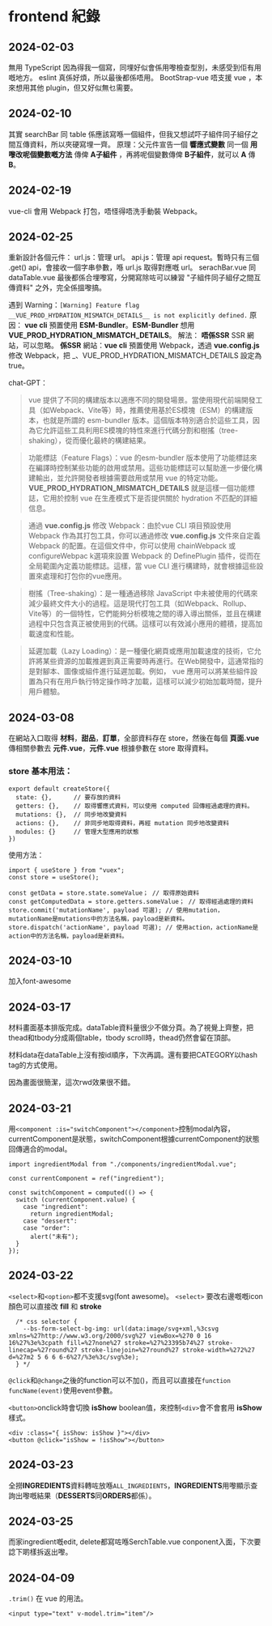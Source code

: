 # frontend 紀錄

## 2024-02-03
無用 TypeScript 因為得我一個寫，同埋好似會係用嚟檢查型別，未感受到佢有用嘅地方。
eslint 真係好煩，所以最後都係唔用。
BootStrap-vue 唔支援 vue ，本來想用其他 plugin，但又好似無乜需要。

## 2024-02-10
其實 searchBar 同 table 係應該寫喺一個組件，但我又想試吓子組件同子組仔之間互傳資料，所以夾硬寫埋一齊。
原理：父元件宣告一個 **響應式變數** 同一個 **用嚟改呢個變數嘅方法** 傳俾 **A子組件** ，再將呢個變數傳俾 **B子組件**，就可以 **A** 傳 **B**。

## 2024-02-19
vue-cli 會用 Webpack 打包，唔怪得唔洗手動裝 Webpack。


## 2024-02-25
重新設計各個元件：
  url.js：管理 url。
  api.js：管理 api request。暫時只有三個 .get() api，會接收一個字串參數，喺 url.js 取得對應嘅 url。
  serachBar.vue 同 dataTable.vue 最後都係合埋嚟寫，分開寫除咗可以練習 "子組件同子組仔之間互傳資料" 之外，完全係搵嚟搞。

遇到 Warning：`[Warning] Feature flag __VUE_PROD_HYDRATION_MISMATCH_DETAILS__ is not explicitly defined.`
原因： **vue cli** 預置使用 **ESM-Bundler**。**ESM-Bundler** 想用 **__VUE_PROD_HYDRATION_MISMATCH_DETAILS__**。
解法： **唔係SSR** SSR 網站，可以忽略。
      **係SSR**  網站：**vue cli** 預置使用 Webpack，透過 **vue.config.js** 修改 Webpack，把 _、VUE_PROD_HYDRATION_MISMATCH_DETAILS 設定為 true。

chat-GPT：
> vue 提供了不同的構建版本以適應不同的開發場景。當使用現代前端開發工具（如Webpack、Vite等）時，推薦使用基於ES模塊（ESM）的構建版本，也就是所謂的 esm-bundler 版本。這個版本特別適合於這些工具，因為它允許這些工具利用ES模塊的特性來進行代碼分割和樹搖（tree-shaking），從而優化最終的構建結果。

> 功能標誌（Feature Flags）：vue 的esm-bundler 版本使用了功能標誌來在編譯時控制某些功能的啟用或禁用。這些功能標誌可以幫助進一步優化構建輸出，並允許開發者根據需要啟用或禁用 vue 的特定功能。__VUE_PROD_HYDRATION_MISMATCH_DETAILS__ 就是這樣一個功能標誌，它用於控制 vue 在生產模式下是否提供關於 hydration 不匹配的詳細信息。

> 通過 **vue.config.js** 修改 Webpack：由於vue CLI 項目預設使用 Webpack 作為其打包工具，你可以通過修改 **vue.config.js** 文件來自定義 Webpack 的配置。在這個文件中，你可以使用 chainWebpack 或 configureWebpac k選項來設置 Webpack 的 DefinePlugin 插件，從而在全局範圍內定義功能標誌。這樣，當 vue CLI 進行構建時，就會根據這些設置來處理和打包你的vue應用。

> 樹搖（Tree-shaking）：是一種通過移除 JavaScript 中未被使用的代碼來減少最終文件大小的過程。這是現代打包工具（如Webpack、Rollup、Vite等）的一個特性，它們能夠分析模塊之間的導入導出關係，並且在構建過程中只包含真正被使用到的代碼。這樣可以有效減小應用的體積，提高加載速度和性能。

> 延遲加載（Lazy Loading）：是一種優化網頁或應用加載速度的技術，它允許將某些資源的加載推遲到真正需要時再進行。在Web開發中，這通常指的是對腳本、圖像或組件進行延遲加載。例如， vue 應用可以將某些組件設置為只有在用戶執行特定操作時才加載，這樣可以減少初始加載時間，提升用戶體驗。


## 2024-03-08
在網站入口取得 __材料__，__甜品__，__訂單__，全部資料存在 store，然後在每個 **頁面.vue** 傳相關參數去 **元件.vue**，**元件.vue** 根據參數在 store 取得資料。 

### store 基本用法：
```
export default createStore({
  state: {},      // 要存放的資料
  getters: {},    // 取得響應式資料，可以使用 computed 回傳經過處理的資料。
  mutations: {},  // 同步地改變資料
  actions: {},    // 非同步地取得資料，再經 mutation 同步地改變資料
  modules: {}     // 管理大型應用的狀態
})
```

使用方法：
```
import { useStore } from "vuex";
const store = useStore();

const getData = store.state.someValue； // 取得原始資料
const getComputedData = store.getters.someValue； // 取得經過處理的資料
store.commit('mutationName', payload 可選); // 使用mutation，mutationName是mutations中的方法名稱，payload是新資料。
store.dispatch('actionName', payload 可選); // 使用action，actionName是action中的方法名稱，payload是新資料。

```


## 2024-03-10
加入font-awesome


## 2024-03-17
材料畫面基本排版完成。dataTable資料量很少不做分頁。為了視覺上齊整，把thead和tbody分成兩個table，tbody scroll時，thead仍然會留在頂部。

材料data在dataTable上沒有按id順序，下次再調。還有要把CATEGORY以hash tag的方式使用。

因為畫面很簡潔，這次rwd效果很不錯。


## 2024-03-21
用`<component :is="switchComponent"></component>`控制modal內容，
currentComponent是狀態，switchComponent根據currentComponent的狀態回傳適合的modal。
```
import ingredientModal from "./components/ingredientModal.vue";

const currentComponent = ref("ingredient");

const switchComponent = computed(() => {
  switch (currentComponent.value) {
    case "ingredient":
      return ingredientModal;
    case "dessert":
    case "order":
      alert("未有");
  }
});
```


## 2024-03-22
`<select>`和`<option>`都不支援svg(font awesome)。
`<select>` 要改右邊嘅嘅icon顏色可以直接改 **fill** 和 **stroke**
```
  /* css selector {
    --bs-form-select-bg-img: url(data:image/svg+xml,%3csvg xmlns=%27http://www.w3.org/2000/svg%27 viewBox=%270 0 16 16%27%3e%3cpath fill=%27none%27 stroke=%27%23395b74%27 stroke-linecap=%27round%27 stroke-linejoin=%27round%27 stroke-width=%272%27 d=%27m2 5 6 6 6-6%27/%3e%3c/svg%3e);
  } */
```

`@click`和`@change`之後的function可以不加()，而且可以直接在`function funcName(event)`使用event參數。

`<button>`onclick時會切換 **isShow** boolean值，來控制`<div>`會不會套用 **isShow** 樣式。
```
<div :class="{ isShow: isShow }"></div>
<button @click="isShow = !isShow"></button>
```


## 2024-03-23
全撈**INGREDIENTS**資料轉咗放喺`ALL_INGREDIENTS`，**INGREDIENTS**用嚟顯示查詢出嚟嘅結果（**DESSERTS**同**ORDERS**都係）。


## 2024-03-25
而家ingredient嘅edit, delete都寫咗喺SerchTable.vue conponent入面，下次要諗下啲樣拆返出嚟。


## 2024-04-09
`.trim()` 在 vue 的用法。
```
<input type="text" v-model.trim="item"/>
```
